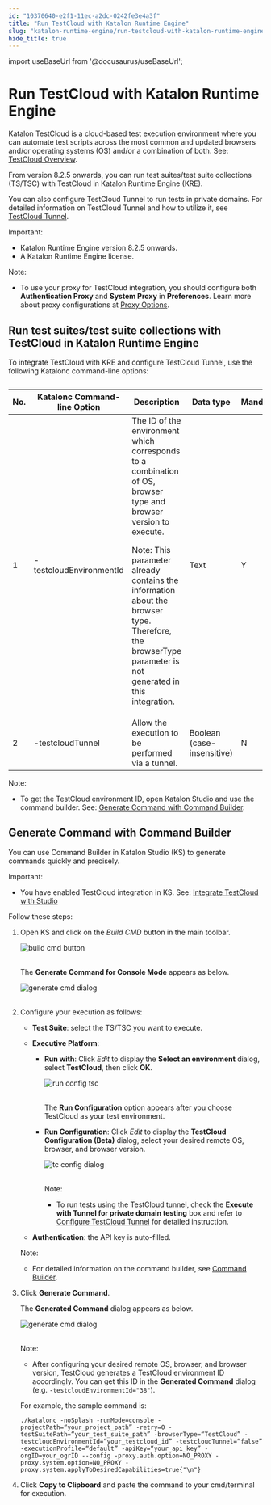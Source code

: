 ```yaml
---
id: "10370640-e2f1-11ec-a2dc-0242fe3e4a3f"
title: "Run TestCloud with Katalon Runtime Engine"
slug: "katalon-runtime-engine/run-testcloud-with-katalon-runtime-engine"
hide_title: true
---
```

import useBaseUrl from '@docusaurus/useBaseUrl';


# <a id="id" class="anchor_top_offset"/><a id="ariaid-title1" class="anchor_top_offset"/>Run TestCloud with Katalon Runtime Engine

<p xmlns="http://www.w3.org/1999/xhtml" className="p">Katalon TestCloud is a cloud-based test execution environment   where you can automate test scripts across the most common and   updated browsers and/or operating systems (OS) and/or a combination   of both. See: <a className="xref" href="/docs/katalon-testcloud/testcloud-overview">TestCloud     Overview</a>.</p> 
<p xmlns="http://www.w3.org/1999/xhtml" className="p">From version 8.2.5 onwards, you can run test suites/test suite   collections (TS/TSC) with TestCloud in Katalon Runtime Engine   (KRE).</p> 
<p xmlns="http://www.w3.org/1999/xhtml" className="p">You can also configure TestCloud Tunnel to run tests in private   domains. For detailed information on TestCloud Tunnel and how to   utilize it, see <a className="xref" href="/docs/katalon-testcloud/get-started/testcloud-tunnel">TestCloud     Tunnel</a>.</p> 
<div xmlns="http://www.w3.org/1999/xhtml" className="note important note_important"><span className="note__title">Important:</span> 
  <ul className="ul"><li className="li">Katalon Runtime Engine version 8.2.5 onwards.</li><li className="li">A Katalon Runtime Engine license.</li></ul>
</div>
<div xmlns="http://www.w3.org/1999/xhtml" className="note note note_note"><span className="note__title">Note:</span> <ul className="ul"><li className="li"><p className="p">To use your proxy for TestCloud integration, you should configure both <strong className="ph b">Authentication Proxy</strong> and <strong className="ph b">System Proxy</strong> in <strong className="ph b">Preferences</strong>. Learn more about proxy configurations at <a className="xref" href="/docs/katalon-runtime-engine/command-syntax-command-lineconsole-mode-execution#id_5">Proxy Options</a>.</p></li></ul></div>

## <a id="id_1" class="anchor_top_offset"/>Run test suites/test suite collections with TestCloud in         Katalon Runtime Engine

<p xmlns="http://www.w3.org/1999/xhtml" className="p">To integrate TestCloud with KRE and configure TestCloud Tunnel,   use the following Katalonc command-line options:</p> 
<table xmlns="http://www.w3.org/1999/xhtml" className="table"><caption /><thead className="thead"><tr className><th className="entry anchor_top_offset" id="id_1__entry__1">         No.</th><th className="entry anchor_top_offset" id="id_1__entry__2">         Katalonc Command-line Option</th><th className="entry anchor_top_offset" id="id_1__entry__3">         Description</th><th className="entry anchor_top_offset" id="id_1__entry__4">         Data type</th><th className="entry anchor_top_offset" id="id_1__entry__5">         Mandatory</th></tr></thead><tbody className="tbody"><tr className><td className="entry" headers="id_1__entry__1 id_1__entry__2 id_1__entry__3 id_1__entry__4 id_1__entry__5 ">         1</td><td className="entry" headers="id_1__entry__1 id_1__entry__2 id_1__entry__3 id_1__entry__4 id_1__entry__5 ">         -testcloudEnvironmentId</td><td className="entry" headers="id_1__entry__1 id_1__entry__2 id_1__entry__3 id_1__entry__4 id_1__entry__5 ">         The ID of the environment which corresponds to a combination of OS,         browser type and browser version to execute.<p className="p">            Note: This parameter already contains the information about the           browser type. Therefore, the browserType parameter is not generated           in this integration.</p></td><td className="entry" headers="id_1__entry__1 id_1__entry__2 id_1__entry__3 id_1__entry__4 id_1__entry__5 ">         Text</td><td className="entry" headers="id_1__entry__1 id_1__entry__2 id_1__entry__3 id_1__entry__4 id_1__entry__5 ">         Y</td></tr><tr className><td className="entry" headers="id_1__entry__1 id_1__entry__2 id_1__entry__3 id_1__entry__4 id_1__entry__5 ">         2</td><td className="entry" headers="id_1__entry__1 id_1__entry__2 id_1__entry__3 id_1__entry__4 id_1__entry__5 ">         -testcloudTunnel</td><td className="entry" headers="id_1__entry__1 id_1__entry__2 id_1__entry__3 id_1__entry__4 id_1__entry__5 ">         Allow the execution to be performed via a tunnel.</td><td className="entry" headers="id_1__entry__1 id_1__entry__2 id_1__entry__3 id_1__entry__4 id_1__entry__5 ">         Boolean (case-insensitive)</td><td className="entry" headers="id_1__entry__1 id_1__entry__2 id_1__entry__3 id_1__entry__4 id_1__entry__5 ">         N</td></tr></tbody></table> 
<div xmlns="http://www.w3.org/1999/xhtml" className="note note note_note"><span className="note__title">Note:</span> 
  <ul className="ul"><li className="li">To get the TestCloud environment ID, open Katalon Studio and
      use the command builder. See: <a className="xref" href="/docs/katalon-runtime-engine/run-testcloud-with-katalon-runtime-engine#id_2">Generate
        Command with Command Builder</a>.</li></ul>
</div>

## <a id="id_2" class="anchor_top_offset"/>Generate Command with Command Builder

<p xmlns="http://www.w3.org/1999/xhtml" className="p">You can use Command Builder in Katalon Studio (KS) to generate   commands quickly and precisely.</p> 
<div xmlns="http://www.w3.org/1999/xhtml" className="note important note_important"><span className="note__title">Important:</span> 
  <ul className="ul"><li className="li"><p className="p">You have enabled TestCloud integration in KS. See: <a className="xref" href="/docs/katalon-testcloud/get-started/integrate-testcloud-with-studio">Integrate
          TestCloud with Studio</a></p></li></ul>
</div>
<p xmlns="http://www.w3.org/1999/xhtml" className="p">Follow these steps:</p> 
<ol xmlns="http://www.w3.org/1999/xhtml" className="ol"><li className="li">     <p className="p">Open KS and click on the <em className="ph i">Build CMD</em> button in the main       toolbar.</p>     <p className="p">       <img className="image" src={useBaseUrl("https://github.com/katalon-studio/docs-images/raw/master/katalon-testcloud/studio-integration/comand-builder-icon.png")} alt="build cmd button" /><br /><br />     </p>     <p className="p">The <strong className="ph b">Generate Command for Console Mode</strong> appears       as below.</p>     <p className="p">       <img className="image" src={useBaseUrl("https://github.com/katalon-studio/docs-images/raw/master/katalon-testcloud/studio-integration/kre-executive-platform.png")} alt="generate cmd dialog" /><br /><br />     </p>   </li><li className="li">     <p className="p">Configure your execution as follows:</p>     <ul className="ul"><li className="li">         <strong className="ph b">Test Suite</strong>: select the TS/TSC you want to         execute.</li><li className="li">         <p className="p">           <strong className="ph b">Executive Platform</strong>:</p>         <ul className="ul"><li className="li">             <p className="p">               <strong className="ph b">Run with</strong>: Click <em className="ph i">Edit</em> to display the               <strong className="ph b">Select an environment</strong> dialog, select               <strong className="ph b">TestCloud</strong>, then click <strong className="ph b">OK</strong>.</p>             <p className="p">               <img className="image" src={useBaseUrl("https://github.com/katalon-studio/docs-images/raw/master/katalon-testcloud/studio-integration/run-tsc-testcloud-as-environment.png")} alt="run config tsc" /><br /><br />             </p>             <p className="p">The <strong className="ph b">Run Configuration</strong> option appears after you               choose TestCloud as your test environment.</p>           </li><li className="li">             <p className="p">               <strong className="ph b">Run Configuration</strong>: Click <em className="ph i">Edit</em> to               display the <strong className="ph b">TestCloud Configuration (Beta)</strong> dialog,               select your desired remote OS, browser, and browser version.</p>             <p className="p">               <img className="image" src={useBaseUrl("https://github.com/katalon-studio/docs-images/raw/master/katalon-testcloud/studio-integration/tunnel-setup-helper-link.png")} alt="tc config dialog" /><br /><br />             </p>             <div className="note note note_note"><span className="note__title">Note:</span>                <ul className="ul"><li className="li"><p className="p">To run tests using the TestCloud tunnel, check the                     <strong className="ph b">Execute with Tunnel for private domain testing</strong> box                     and refer to <a className="xref" href="/docs/katalon-testcloud/get-started/integrate-testcloud-with-studio#id_4">Configure                       TestCloud Tunnel</a> for detailed instruction.</p></li></ul>             </div>           </li></ul>       </li><li className="li">         <p className="p">           <strong className="ph b">Authentication</strong>: the API key is auto-filled.</p>       </li></ul>     <div className="note note note_note"><span className="note__title">Note:</span>        <ul className="ul"><li className="li"><p className="p">For detailed information on the command builder, see <a className="xref" href="/docs/katalon-runtime-engine/command-syntax-command-lineconsole-mode-execution#id_10">Command               Builder</a>.</p></li></ul>     </div></li><li className="li">     <p className="p">Click <strong className="ph b">Generate Command</strong>.</p>     <p className="p">The <strong className="ph b">Generated Command</strong> dialog appears as       below.</p>     <p className="p">       <img className="image" src={useBaseUrl("https://github.com/katalon-studio/docs-images/raw/master/katalon-testcloud/studio-integration/generated-command-grey-cover.png")} alt="generate cmd dialog" /><br /><br />     </p>     <div className="note note note_note"><span className="note__title">Note:</span>        <ul className="ul"><li className="li"><p className="p">After configuring your desired remote OS, browser, and browser             version, TestCloud generates a TestCloud environment ID             accordingly. You can get this ID in the <strong className="ph b">Generated               Command</strong> dialog (e.g.             <code className="ph codeph">-testcloudEnvironmentId="38"</code>).</p></li></ul>     </div>     <p className="p">For example, the sample command is:</p>     <pre className="pre codeblock"><code>./katalonc -noSplash -runMode=console -projectPath=“your_project_path” -retry=0 -testSuitePath=“your_test_suite_path” -browserType=“TestCloud” -testcloudEnvironmentId=“your_testcloud_id” -testcloudTunnel=“false” -executionProfile=“default” -apiKey=“your_api_key” -orgID=your_ogrID --config -proxy.auth.option=NO_PROXY -proxy.system.option=NO_PROXY -proxy.system.applyToDesiredCapabilities=true{"\n"}</code></pre>   </li><li className="li"><p className="p">Click <strong className="ph b">Copy to Clipboard</strong> and paste the command       to your cmd/terminal for execution.</p></li></ol> 
